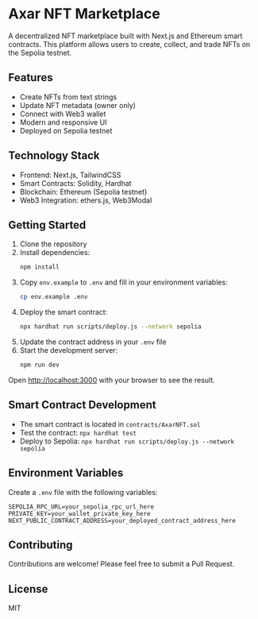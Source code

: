 # Axar NFT Marketplace

A decentralized NFT marketplace built with Next.js and Ethereum smart contracts. This platform allows users to create, collect, and trade NFTs on the Sepolia testnet.

## Features

- Create NFTs from text strings
- Update NFT metadata (owner only)
- Connect with Web3 wallet
- Modern and responsive UI
- Deployed on Sepolia testnet

## Technology Stack

- Frontend: Next.js, TailwindCSS
- Smart Contracts: Solidity, Hardhat
- Blockchain: Ethereum (Sepolia testnet)
- Web3 Integration: ethers.js, Web3Modal

## Getting Started

1. Clone the repository
2. Install dependencies:
   ```bash
   npm install
   ```
3. Copy `env.example` to `.env` and fill in your environment variables:
   ```bash
   cp env.example .env
   ```
4. Deploy the smart contract:
   ```bash
   npx hardhat run scripts/deploy.js --network sepolia
   ```
5. Update the contract address in your `.env` file
6. Start the development server:
   ```bash
   npm run dev
   ```

Open [http://localhost:3000](http://localhost:3000) with your browser to see the result.

## Smart Contract Development

- The smart contract is located in `contracts/AxarNFT.sol`
- Test the contract: `npx hardhat test`
- Deploy to Sepolia: `npx hardhat run scripts/deploy.js --network sepolia`

## Environment Variables

Create a `.env` file with the following variables:

```env
SEPOLIA_RPC_URL=your_sepolia_rpc_url_here
PRIVATE_KEY=your_wallet_private_key_here
NEXT_PUBLIC_CONTRACT_ADDRESS=your_deployed_contract_address_here
```

## Contributing

Contributions are welcome! Please feel free to submit a Pull Request.

## License

MIT
